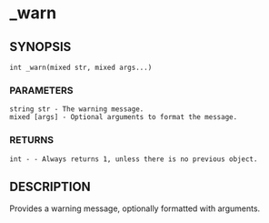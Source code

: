 # _warn

## SYNOPSIS

    int _warn(mixed str, mixed args...)

### PARAMETERS

    string str - The warning message.
    mixed [args] - Optional arguments to format the message.

### RETURNS

    int - - Always returns 1, unless there is no previous object.

## DESCRIPTION

Provides a warning message, optionally formatted with arguments.
